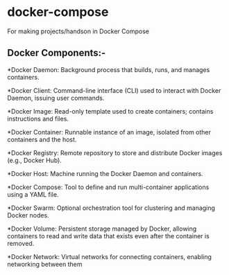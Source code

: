 # docker-compose
For making projects/handson in Docker Compose

## Docker Components:-

*Docker Daemon: Background process that builds, runs, and manages containers.

*Docker Client: Command-line interface (CLI) used to interact with Docker Daemon, issuing user commands.

*Docker Image: Read-only template used to create containers; contains instructions and files.

*Docker Container: Runnable instance of an image, isolated from other containers and the host.

*Docker Registry: Remote repository to store and distribute Docker images (e.g., Docker Hub).

*Docker Host: Machine running the Docker Daemon and containers.

*Docker Compose: Tool to define and run multi-container applications using a YAML file.

*Docker Swarm: Optional orchestration tool for clustering and managing Docker nodes.

*Docker Volume: Persistent storage managed by Docker, allowing containers to read and write data that exists even after the container is removed.

*Docker Network: Virtual networks for connecting containers, enabling networking between them
